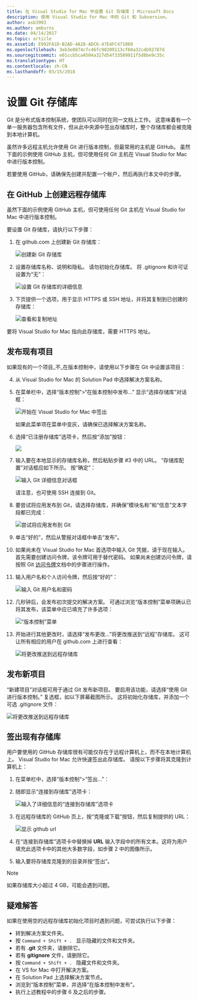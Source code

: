```yaml
---
title: 在 Visual Studio for Mac 中设置 Git 存储库 | Microsoft Docs
description: 使用 Visual Studio for Mac 中的 Git 和 Subversion。
author: asb3993
ms.author: amburns
ms.date: 04/14/2017
ms.topic: article
ms.assetid: E992FA1D-B2AD-4A28-ADC6-47E4FC471060
ms.openlocfilehash: 3eb3e0874cfc46fc98209113cf60a32cdb92787d
ms.sourcegitcommit: e01ccb5ca4504a327d54f33589911f5d8be9c35c
ms.translationtype: HT
ms.contentlocale: zh-CN
ms.lasthandoff: 03/15/2018
---
```

# <a name="setting-up-a-git-repository"></a>设置 Git 存储库

Git 是分布式版本控制系统，使团队可以同时在同一文档上工作。 这意味着有一个单一服务器包含所有文件，但从此中央源中签出存储库时，整个存储库都会被克隆到本地计算机。

虽然许多远程主机允许使用 Git 进行版本控制，但最常用的主机是 GitHub。 虽然下面的示例使用 GitHub 主机，但可使用任何 Git 主机在 Visual Studio for Mac 中进行版本控制。

若要使用 GitHub，请确保先创建并配置一个帐户，然后再执行本文中的步骤。 

## <a name="creating-a-remote-repo-on-github"></a>在 GitHub 上创建远程存储库

虽然下面的示例使用 GitHub 主机，但可使用任何 Git 主机在 Visual Studio for Mac 中进行版本控制。

要设置 Git 存储库，请执行以下步骤：

1. 在 github.com 上创建新 Git 存储库：

    ![创建新 Git 存储库](media/version-control-git1-sml.png)

2. 设置存储库名称、说明和隐私。 请勿初始化存储库。 将 .gitignore 和许可证设置为“无”：

    ![设置 Git 存储库的详细信息](media/version-control-git2.png)

3. 下页提供一个选项，用于显示 HTTPS 或 SSH 地址，并将其复制到已创建的存储库：

    ![查看和复制地址](media/version-control-git3.png)

  要将 Visual Studio for Mac 指向此存储库，需要 HTTPS 地址。


## <a name="publishing-an-existing-project"></a>发布现有项目

如果现有的一个项目_不_在版本控制中，请使用以下步骤在 Git 中设置该项目：

4.  从 Visual Studio for Mac 的 Solution Pad 中选择解决方案名称。 

5. 在菜单栏中，选择“版本控制”>“在版本控制中发布...” 显示“选择存储库”对话框：

    ![开始在 Visual Studio for Mac 中签出](media/version-control-git4-sml.png)

    如果此菜单项在菜单中变灰，请确保已选择解决方案名称。  

6. 选择“已注册存储库”选项卡，然后按“添加”按钮：

    ![](media/version-control-git5.png)

7. 输入要在本地显示的存储库名称，然后粘贴步骤 #3 中的 URL。 “存储库配置”对话框应如下所示。 按“确定”： 

    ![输入 Git 详细信息对话框](media/version-control-git6.png)

    请注意，也可使用 SSH 连接到 Git。

8. 要尝试将应用发布到 Git，请选择存储库，并确保“模块名称”和“信息”文本字段都已完成：

    ![尝试将应用发布到 Git](media/version-control-git7.png)

9. 单击“好的”，然后从警报对话框中单击“发布”。

10. 如果尚未在 Visual Studio for Mac 首选项中输入 Git 凭据，请于现在输入。 首先需要创建访问令牌，该令牌可用于替代密码。 如果尚未创建访问令牌，请按照 Git [访问令牌](https://help.github.com/articles/creating-an-access-token-for-command-line-use/)文档中的步骤进行操作。

11. 输入用户名和个人访问令牌，然后按“好的”：

    ![输入 Git 用户名和密码](media/version-control-git9-sml.png)

12. 几秒钟后，会发布初次提交的解决方案。 可通过浏览“版本控制”菜单项确认已将其发布，该菜单中应已填充了许多选项： 

    ![“版本控制”菜单](media/version-control-git10.png)

13. 开始进行其他更改时，请选择“发布更改...”将更改推送到“远程”存储库。 这可让所有相应的用户在 github.com 上进行查看： 

    ![将更改推送到远程存储库](media/version-control-git11.png)

## <a name="publishing-a-new-project"></a>发布新项目

“新建项目”对话框可用于通过 Git 发布新项目。 要启用该功能，请选择“使用 Git 进行版本控制。” 复选框，如以下屏幕截图所示。 这将初始化存储库，并添加一个可选 .gitignore 文件：

![将更改推送到远程存储库](media/version-control-git12.png)

## <a name="checkout-an-existing-repository"></a>签出现有存储库

用户要使用的 GitHub 存储库很有可能仅存在于远程计算机上，而不在本地计算机上。 Visual Studio for Mac 允许快速签出此存储库。 请按以下步骤将其克隆到计算机上：

1. 在菜单栏中，选择“版本控制“>”签出...”：

2. 随即显示“连接到存储库”选项卡：

    ![输入了详细信息的“连接到存储库”选项卡](media/version-control-git13.png)

3. 在远程存储库的 GitHub 页上，按“克隆或下载”按钮，然后复制提供的 URL：

    ![显示 github url](media/version-control-git14.png)

4. 在“连接到存储库”选项卡中替换掉 **URL** 输入字段中的所有文本。这将为用户填充此选项卡中的其他大多数字段，如步骤 2 中的图像所示。

5. 输入要将存储库克隆到的目录并按“签出”。

> [!NOTE]
如果存储库大小超过 4 GB，可能会遇到问题。

## <a name="troubleshooting"></a>疑难解答

如果在使用空的远程存储库初始化项目时遇到问题，可尝试执行以下步骤：

- 转到解决方案文件夹。
- 按 `Command + Shift + . ` 显示隐藏的文件和文件夹。
- 若有 **.git** 文件夹，请删除它。
- 若有 **gitignore** 文件，请删除它。
- 按 `Command + Shift + . ` 隐藏文件和文件夹。
- 在 VS for Mac 中打开解决方案。
- 在 Solution Pad 上选择解决方案节点。
- 浏览到“版本控制”菜单，并选择“在版本控制中发布”。
- 执行上述教程中的步骤 6 及之后的步骤。